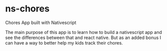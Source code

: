 # ns-chores
Chores App built with Nativescript 

The main purpose of this app is to learn how to build a nativescript app and see the differences between that and react native. But as an added bonus I can have a way to better help my kids track their chores. 

